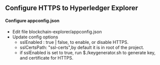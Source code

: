 ## Configure HTTPS to Hyperledger Explorer


#### Configure appconfig.json

- Edit file blockchain-explorer/appconfig.json
- Update config options
  - sslEnabled : true | false, to enable, or disable HTTPS.
  - sslCertsPath: "ssl-certs",by default it is in root of the project.
  - if sslEnabled is set to true, run $./keygenerator.sh to generate key, and certificate for HTTPS.
